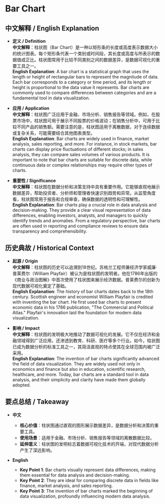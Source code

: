 # Bar Chart

## 中文解释 / English Explanation

* **定义 / Definition**  
  **中文解释**：柱状图（Bar Chart）是一种以矩形条的长度或高度表示数据大小的统计图表。每个矩形条代表一个类别或时间段，其长度或高度与所表示的数据值成正比。柱状图常用于比较不同类别之间的数据差异，是数据可视化的重要工具之一。  
  **English Explanation**: A bar chart is a statistical graph that uses the length or height of rectangular bars to represent the magnitude of data. Each bar corresponds to a category or time period, and its length or height is proportional to the data value it represents. Bar charts are commonly used to compare differences between categories and are a fundamental tool in data visualization.

* **应用 / Application**  
  **中文解释**：柱状图广泛应用于金融、市场分析、销售报告等领域。例如，在股票市场中，柱状图可用于展示不同股票的价格波动；在销售分析中，可用于比较不同产品的销售额。需要注意的是，柱状图适用于离散数据，对于连续数据或复杂关系，可能需要结合其他图表类型。  
  **English Explanation**: Bar charts are widely used in finance, market analysis, sales reporting, and more. For instance, in stock markets, bar charts can display price fluctuations of different stocks; in sales analysis, they can compare sales volumes of various products. It is important to note that bar charts are suitable for discrete data, while continuous data or complex relationships may require other types of charts.

* **重要性 / Significance**  
  **中文解释**：柱状图在数据分析和决策支持中具有重要作用。它能够直观地展示数据差异，帮助投资者、分析师和管理者快速识别趋势和异常。从监管角度看，柱状图常用于报告和合规审查，确保数据的透明性和可理解性。  
  **English Explanation**: Bar charts play a crucial role in data analysis and decision-making. They provide a clear visual representation of data differences, enabling investors, analysts, and managers to quickly identify trends and anomalies. From a regulatory perspective, bar charts are often used in reporting and compliance reviews to ensure data transparency and comprehensibility.

## 历史典故 / Historical Context

* **起源 / Origin**  
  **中文解释**：柱状图的历史可以追溯到18世纪。苏格兰工程师兼经济学家威廉·普莱费尔（William Playfair）被认为是柱状图的发明者。他在1786年出版的《商业与政治图解》中首次使用了柱状图来展示经济数据。普莱费尔的创新为现代数据可视化奠定了基础。  
  **English Explanation**: The history of bar charts dates back to the 18th century. Scottish engineer and economist William Playfair is credited with inventing the bar chart. He first used bar charts to present economic data in his 1786 publication, "The Commercial and Political Atlas." Playfair's innovation laid the foundation for modern data visualization.

* **影响 / Impact**  
  **中文解释**：柱状图的发明极大地推动了数据可视化的发展。它不仅在经济和金融领域得到广泛应用，还渗透到教育、科研、医疗等多个行业。如今，柱状图已成为数据分析的标准工具之一，其简洁直观的特点使其在全球范围内被广泛采用。  
  **English Explanation**: The invention of bar charts significantly advanced the field of data visualization. They are widely used not only in economics and finance but also in education, scientific research, healthcare, and more. Today, bar charts are a standard tool in data analysis, and their simplicity and clarity have made them globally adopted.

## 要点总结 / Takeaway

* **中文**  
  - **核心价值**：柱状图通过直观的图形展示数据差异，是数据分析和决策的重要工具。  
  - **使用场景**：适用于金融、市场分析、销售报告等领域的离散数据比较。  
  - **延伸意义**：柱状图的发明标志着数据可视化技术的开端，对现代数据分析产生了深远影响。

* **English**  
  - **Key Point 1**: Bar charts visually represent data differences, making them essential for data analysis and decision-making.  
  - **Key Point 2**: They are ideal for comparing discrete data in fields like finance, market analysis, and sales reporting.  
  - **Key Point 3**: The invention of bar charts marked the beginning of data visualization, profoundly influencing modern data analysis.